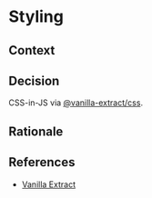 # Styling

## Context

## Decision

CSS-in-JS via [@vanilla-extract/css](https://vanilla-extract.style/).

## Rationale

## References

- [Vanilla Extract](https://vanilla-extract.style/)
